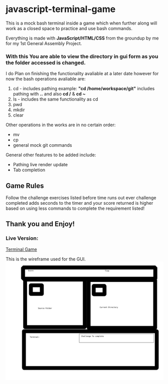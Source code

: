 # javascript-terminal-game

This is a mock bash terminal inside a game which when further along will work as a closed space to practice and use bash commands.

Everything is made with **JavaScript/HTML/CSS** from the groundup by me for my 1st General Assembly Project.

### With this You are able to view the directory in gui form as you the folder accessed is changed.

I do Plan on finishing the functionality avaliable at a later date however for now the bash operations avaliable are:

1. cd - includes pathing example: **"cd /home/workspace/git"** includes pathing with **..** and also **cd /** & **cd ~** 
2. ls - includes the same functionality as cd
3. pwd
4. mkdir
5. clear

Other operations in the works are in no certain order: 

- mv
- cp
- general mock git commands

General other features to be added include:

- Pathing live render update
- Tab completion

## Game Rules

Follow the challenge exercises listed before time runs out ever challenge completed adds seconds to the timer and your score returned is higher based on using less commands to complete the requirement listed!

## Thank you and Enjoy!


### Live Version:
[Terminal Game](www.goofy-wozniak-6fc87d.netlify.com)

This is the wireframe used for the GUI.
![Wire Frame of Gui](terminalwireframe.jpg)
